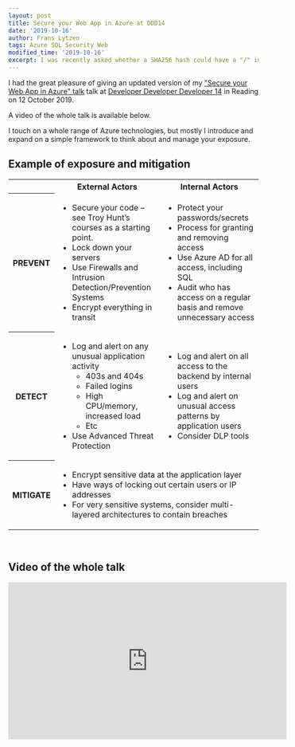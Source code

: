 ```yaml
---
layout: post
title: Secure your Web App in Azure at DDD14
date: '2019-10-16'
author: Frans Lytzen
tags: Azure SQL Security Web
modified_time: '2019-10-16'
excerpt: I was recently asked whether a SHA256 hash could have a "/" in it. If you know how hashes work, you probably know that the question doesn't make sense. But I thought it was a good reason to write a bit about how hashes work and, specifically, how they manifest in our coding. Personally, I've been doing this for a long time and some of the details were rather opaque to me until recently.
---
```

I had the great pleasure of giving an updated version of my ["Secure your Web App in Azure" talk](/talks/Securing_web_apps_in_azure.html) talk at [Developer Developer Developer 14](https://developerdeveloperdeveloper.com/) in Reading on 12 October 2019.

A video of the whole talk is available below.

I touch on a whole range of Azure technologies, but mostly I introduce and expand on a simple framework to think about and manage your exposure. 



## Example of exposure and mitigation
<table>
<tr>
    <th></th>
    <th>External Actors</th>
    <th>Internal Actors</th>
</tr>
<tr>
    <th>PREVENT</th>
    <td>
        <ul>
            <li>
                Secure your code – see Troy Hunt’s courses as a starting point.
            </li>
            <li>
                Lock down your servers
            </li>
            <li>
                Use Firewalls and Intrusion Detection/Prevention Systems
            </li>
            <li>
                Encrypt everything in transit
            </li>
        </ul>
    </td>
    <td>
        <ul>
            <li>
                Protect your passwords/secrets
            </li>
            <li>
                Process for granting and removing access
            </li>
            <li>
                Use Azure AD for all access, including SQL
            </li>
            <li>
                Audit who has access on a regular basis and remove unnecessary access
            </li>
        </ul>
    </td>
</tr>

<tr>
    <th>DETECT</th>
    <td>
        <ul>
            <li>
                Log and alert on any unusual application activity
                <ul>
                    <li>
                        403s and 404s
                    </li>
                    <li>
                        Failed logins
                    </li>
                    <li>
                        High CPU/memory, increased load
                    </li>
                    <li>
                        Etc
                    </li>
                </ul>
            </li>
            <li>
                Use Advanced Threat Protection
            </li>
        </ul>
    </td>
    <td>
        <ul>
            <li>
                Log and alert on all access to the backend by internal users
            </li>
            <li>
                Log and alert on unusual access patterns by application users
            </li>
            <li>
                Consider DLP tools
            </li>
        </ul>
    </td>
</tr>

<tr>
    <th>MITIGATE</th>
    <td colspan="2">
        <ul>
            <li>
                Encrypt sensitive data at the application layer
            </li>
            <li>
                Have ways of locking out certain users or IP addresses
            </li>
            <li>
                For very sensitive systems, consider multi-layered architectures to contain breaches
            </li>
        </ul>
    </td>
    
</tr>
</table>
<br/>

## Video of the whole talk
<iframe width="560" height="315" src="https://www.youtube.com/embed/HZgjlTi7OiA" frameborder="0" allow="accelerometer; autoplay; encrypted-media; gyroscope; picture-in-picture" allowfullscreen></iframe>